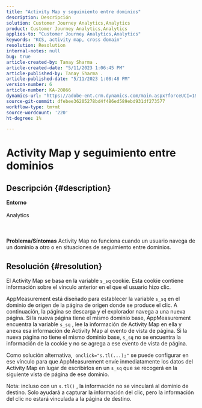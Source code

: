 ```yaml
---
title: "Activity Map y seguimiento entre dominios"
description: Descripción
solution: Customer Journey Analytics,Analytics
product: Customer Journey Analytics,Analytics
applies-to: "Customer Journey Analytics,Analytics"
keywords: "KCS, activity map, cross domain"
resolution: Resolution
internal-notes: null
bug: true
article-created-by: Tanay Sharma .
article-created-date: "5/11/2023 1:06:45 PM"
article-published-by: Tanay Sharma .
article-published-date: "5/11/2023 1:08:48 PM"
version-number: 6
article-number: KA-20866
dynamics-url: "https://adobe-ent.crm.dynamics.com/main.aspx?forceUCI=1&pagetype=entityrecord&etn=knowledgearticle&id=c9c012ab-fcef-ed11-8849-6045bd006079"
source-git-commit: dfebee36205278bd4f486ed589ebd931df273577
workflow-type: tm+mt
source-wordcount: '220'
ht-degree: 1%

---
```


# Activity Map y seguimiento entre dominios

## Descripción {#description}

<b>Entorno</b><br><br>Analytics<br><br> <br><br><b>Problema/Síntomas</b>
Activity Map no funciona cuando un usuario navega de un dominio a otro o en situaciones de seguimiento entre dominios.


## Resolución {#resolution}


El Activity Map se basa en la variable `s_sq` cookie. Esta cookie contiene información sobre el vínculo anterior en el que el usuario hizo clic.

AppMeasurement está diseñado para establecer la variable `s_sq` en el dominio de origen de la página de origen donde se produce el clic. A continuación, la página se descarga y el explorador navega a una nueva página. Si la nueva página tiene el mismo dominio base, AppMeasurement encuentra la variable `s_sq` , lee la información de Activity Map en ella y anexa esa información de Activity Map al evento de vista de página. Si la nueva página no tiene el mismo dominio base, `s_sq` no se encuentra la información de la cookie y no se agrega a ese evento de vista de página.

Como solución alternativa,  `onclick="s.tl(...);"` se puede configurar en ese vínculo para que AppMeasurement envíe inmediatamente los datos del Activity Map en lugar de escribirlos en un `s_sq` que se recogerá en la siguiente vista de página de ese dominio.



Nota: incluso con un `s.tl()` , la información no se vinculará al dominio de destino. Solo ayudará a capturar la información del clic, pero la información del clic no estará vinculada a la página de destino.





